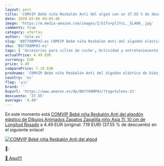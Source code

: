 ```yaml
---
layout: post
title: 'COMVIP Bebé niña Resbalón Anti del algod con un 37.55 % de descuento'
date: 2020-05-06 09:05:46
image: 'https://m.media-amazon.com/images/I/51fu+plJ7cL._SL400_.jpg'
comments: true
category: ofertas
author: 'tole.es'
slug: 'B07798MPHJ-es COMVIP Bebé niña Resbalón Anti del algodón elástico de...'
sku: 'B07798MPHJ-es'
tags: [ 'Accesorios para sillas de coche','Actividad y entretenimiento','Andadores','Bebé','Espejos para asientos traseros','Higiene y cuidado','Sillas de coche y accesorios','Toallitas húmedas para bebé','Toallitas y accesorios para bebé','bebé', ]
actualPrice: 4.49 EUR
currency: EUR
price: 4.49
comparePrice: 7.19 EUR
prodname: 'COMVIP Bebé niña Resbalón Anti del algodón elástico de Dibujos Animados Zapatos Zapatilla niño Asia 11: 10 cm de Longitud Rosado'
country: 'es'
flag: '🇪🇸'
brand: ''
buyurl: 'https://www.amazon.es/dp/B07798MPHJ/?tag=tolees-21'
descuento: '37.55'
average: '4.49'
---
```


En este momento está [COMVIP Bebé niña Resbalón Anti del algodón elástico de Dibujos Animados Zapatos Zapatilla niño Asia 11: 10 cm de Longitud Rosado](https://www.amazon.es/dp/B07798MPHJ/?tag=tolees-21) a 4.49 EUR (original: 7.19 EUR) (37.55 %  de descuento) en el siguiente enlace!

[![COMVIP Bebé niña Resbalón Anti del algod](https://m.media-amazon.com/images/I/51fu+plJ7cL._SL400_.jpg)](https://www.amazon.es/dp/B07798MPHJ/?tag=tolees-21)

🔎:


[🛒 Aquí!!!](https://www.amazon.es/dp/B07798MPHJ/?tag=tolees-21)
